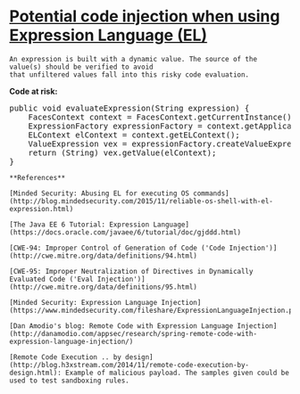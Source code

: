 # [Potential code injection when using Expression Language (EL)](http://find-sec-bugs.github.io/bugs.htm#EL_INJECTION)

    An expression is built with a dynamic value. The source of the value(s) should be verified to avoid
    that unfiltered values fall into this risky code evaluation.

**Code at risk:**

<pre>public void evaluateExpression(String expression) {
    FacesContext context = FacesContext.getCurrentInstance();
    ExpressionFactory expressionFactory = context.getApplication().getExpressionFactory();
    ELContext elContext = context.getELContext();
    ValueExpression vex = expressionFactory.createValueExpression(elContext, expression, String.class);
    return (String) vex.getValue(elContext);
}</pre>

    **References**  

    [Minded Security: Abusing EL for executing OS commands](http://blog.mindedsecurity.com/2015/11/reliable-os-shell-with-el-expression.html)  

    [The Java EE 6 Tutorial: Expression Language](https://docs.oracle.com/javaee/6/tutorial/doc/gjddd.html)  

    [CWE-94: Improper Control of Generation of Code ('Code Injection')](http://cwe.mitre.org/data/definitions/94.html)  

    [CWE-95: Improper Neutralization of Directives in Dynamically Evaluated Code ('Eval Injection')](http://cwe.mitre.org/data/definitions/95.html)  

    [Minded Security: Expression Language Injection](https://www.mindedsecurity.com/fileshare/ExpressionLanguageInjection.pdf)  

    [Dan Amodio's blog: Remote Code with Expression Language Injection](http://danamodio.com/appsec/research/spring-remote-code-with-expression-language-injection/)  

    [Remote Code Execution .. by design](http://blog.h3xstream.com/2014/11/remote-code-execution-by-design.html): Example of malicious payload. The samples given could be used to test sandboxing rules.